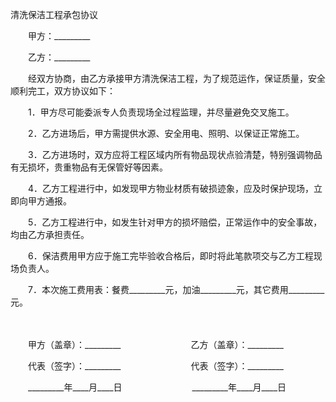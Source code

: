 



清洗保洁工程承包协议



 

　　甲方：_________　　

　　乙方：_________　　

　　经双方协商，由乙方承接甲方清洗保洁工程，为了规范运作，保证质量，安全顺利完工，双方协议如下：　　

　　1．甲方尽可能委派专人负责现场全过程监理，并尽量避免交叉施工。　　

　　2．乙方进场后，甲方需提供水源、安全用电、照明、以保证正常施工。　　

　　3．乙方进场时，双方应将工程区域内所有物品现状点验清楚，特别强调物品有无损坏，贵重物品有无保管好等因素。　　

　　4．乙方工程进行中，如发现甲方物业材质有破损迹象，应及时保护现场，立即向甲方通报。　　

　　5．乙方工程进行中，如发生针对甲方的损坏赔偿，正常运作中的安全事故，均由乙方承担责任。　　

　　6．保洁费用甲方应于施工完毕验收合格后，即时将此笔款项交与乙方工程现场负责人。　　

　　7．本次施工费用表：餐费_________元，加油_________元，其它费用_________元。　　

　　

　　甲方（盖章）：_________　　　　　　　　乙方（盖章）：_________　　

　　代表（签字）：_________　　　　　　　　代表（签字）：_________　　

　　_________年____月____日　　　　　　　　_________年____月____日